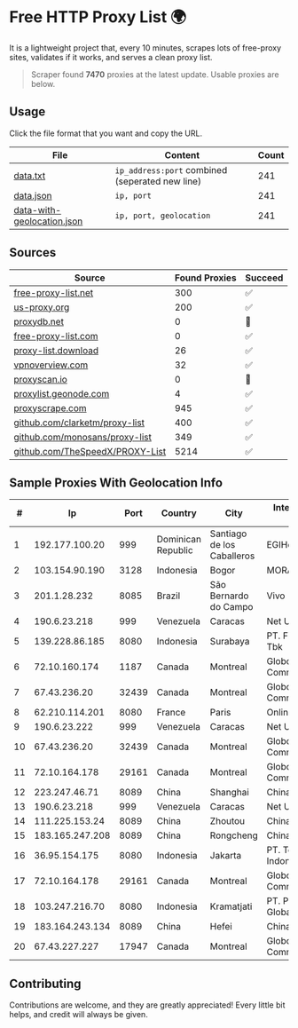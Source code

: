 
# Free HTTP Proxy List 🌍

It is a lightweight project that, every 10 minutes, scrapes lots of free-proxy sites, validates if it works, and serves a clean proxy list.


> Scraper found **7470** proxies at the latest update. Usable proxies are below.

## Usage

Click the file format that you want and copy the URL.


|File|Content|Count|
|----|-------|-----|
|[data.txt](https://raw.githubusercontent.com/themiralay/Proxy-List-World/master/data.txt)|`ip_address:port` combined (seperated new line)|241|
|[data.json](https://raw.githubusercontent.com/themiralay/Proxy-List-World/master/data.json)|`ip, port`|241|
|[data-with-geolocation.json](https://raw.githubusercontent.com/themiralay/Proxy-List-World/master/data-with-geolocation.json)|`ip, port, geolocation`|241|

## Sources

|Source|Found Proxies|Succeed|
|------|-------------|-------|
|[free-proxy-list.net](https://free-proxy-list.net)|300|✅|
|[us-proxy.org](https://www.us-proxy.org)|200|✅|
|[proxydb.net](http://proxydb.net)|0|🚫|
|[free-proxy-list.com](https://free-proxy-list.com/?page=&port=&type%5B%5D=http&type%5B%5D=https&up_time=0&search=Search)|0|✅|
|[proxy-list.download](https://www.proxy-list.download/HTTP)|26|✅|
|[vpnoverview.com](https://vpnoverview.com/privacy/anonymous-browsing/free-proxy-servers)|32|✅|
|[proxyscan.io](https://www.proxyscan.io)|0|🚫|
|[proxylist.geonode.com](https://proxylist.geonode.com/api/proxy-list?limit=300&page=1&sort_by=lastChecked&sort_type=desc&protocols=http,https)|4|✅|
|[proxyscrape.com](https://api.proxyscrape.com/v2/?request=displayproxies&protocol=http&timeout=10000&country=all&ssl=all&anonymity=all)|945|✅|
|[github.com/clarketm/proxy-list](https://raw.githubusercontent.com/clarketm/proxy-list/master/proxy-list-raw.txt)|400|✅|
|[github.com/monosans/proxy-list](https://raw.githubusercontent.com/monosans/proxy-list/main/proxies/http.txt)|349|✅|
|[github.com/TheSpeedX/PROXY-List](https://raw.githubusercontent.com/TheSpeedX/PROXY-List/master/http.txt)|5214|✅|


## Sample Proxies With Geolocation Info

|#|Ip|Port|Country|City|Internet Service Provider|
|-|--|----|-------|----|-------------------------|
|1|192.177.100.20|999|Dominican Republic|Santiago de los Caballeros|EGIHosting|
|2|103.154.90.190|3128|Indonesia|Bogor|MORATELINDONAP|
|3|201.1.28.232|8085|Brazil|São Bernardo do Campo|Vivo|
|4|190.6.23.218|999|Venezuela|Caracas|Net Uno|
|5|139.228.86.185|8080|Indonesia|Surabaya|PT. First Media, Tbk|
|6|72.10.160.174|1187|Canada|Montreal|GloboTech Communications|
|7|67.43.236.20|32439|Canada|Montreal|GloboTech Communications|
|8|62.210.114.201|8080|France|Paris|Online SAS|
|9|190.6.23.222|999|Venezuela|Caracas|Net Uno|
|10|67.43.236.20|32439|Canada|Montreal|GloboTech Communications|
|11|72.10.164.178|29161|Canada|Montreal|GloboTech Communications|
|12|223.247.46.71|8089|China|Shanghai|Chinanet|
|13|190.6.23.218|999|Venezuela|Caracas|Net Uno|
|14|111.225.153.24|8089|China|Zhoutou|China Telecom|
|15|183.165.247.208|8089|China|Rongcheng|Chinanet|
|16|36.95.154.175|8080|Indonesia|Jakarta|PT. Telekomunikasi Indonesia|
|17|72.10.164.178|29161|Canada|Montreal|GloboTech Communications|
|18|103.247.216.70|8080|Indonesia|Kramatjati|PT. Parsaoran Global Datatrans|
|19|183.164.243.134|8089|China|Hefei|Chinanet|
|20|67.43.227.227|17947|Canada|Montreal|GloboTech Communications|



## Contributing

Contributions are welcome, and they are greatly appreciated! Every
little bit helps, and credit will always be given.


